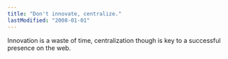 ```yaml
---
title: "Don't innovate, centralize."
lastModified: "2008-01-01"
---
```


Innovation is a waste of time, centralization though is key to a successful presence on the web.
